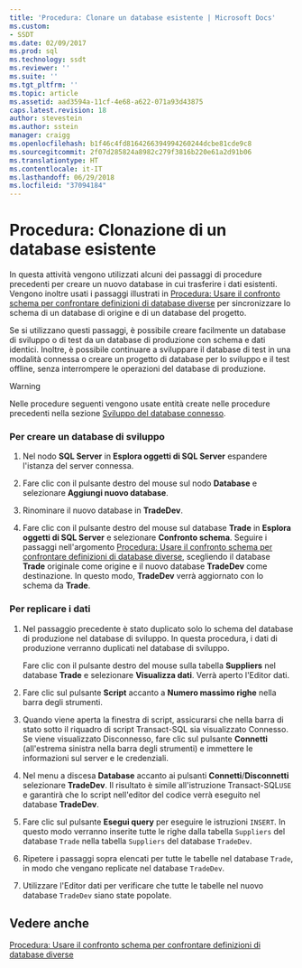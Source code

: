 ```yaml
---
title: 'Procedura: Clonare un database esistente | Microsoft Docs'
ms.custom:
- SSDT
ms.date: 02/09/2017
ms.prod: sql
ms.technology: ssdt
ms.reviewer: ''
ms.suite: ''
ms.tgt_pltfrm: ''
ms.topic: article
ms.assetid: aad3594a-11cf-4e68-a622-071a93d43875
caps.latest.revision: 18
author: stevestein
ms.author: sstein
manager: craigg
ms.openlocfilehash: b1f46c4fd8164266394994260244dcbe81cde9c8
ms.sourcegitcommit: 2f07d285824a8982c279f3816b220e61a2d91b06
ms.translationtype: HT
ms.contentlocale: it-IT
ms.lasthandoff: 06/29/2018
ms.locfileid: "37094184"
---
```

# <a name="how-to-clone-an-existing-database"></a>Procedura: Clonazione di un database esistente
In questa attività vengono utilizzati alcuni dei passaggi di procedure precedenti per creare un nuovo database in cui trasferire i dati esistenti. Vengono inoltre usati i passaggi illustrati in [Procedura: Usare il confronto schema per confrontare definizioni di database diverse](../ssdt/how-to-use-schema-compare-to-compare-different-database-definitions.md) per sincronizzare lo schema di un database di origine e di un database del progetto.  
  
Se si utilizzano questi passaggi, è possibile creare facilmente un database di sviluppo o di test da un database di produzione con schema e dati identici. Inoltre, è possibile continuare a sviluppare il database di test in una modalità connessa o creare un progetto di database per lo sviluppo e il test offline, senza interrompere le operazioni del database di produzione.  
  
> [!WARNING]  
> Nelle procedure seguenti vengono usate entità create nelle procedure precedenti nella sezione [Sviluppo del database connesso](../ssdt/connected-database-development.md).  
  
### <a name="to-create-a-development-database"></a>Per creare un database di sviluppo  
  
1.  Nel nodo **SQL Server** in **Esplora oggetti di SQL Server** espandere l'istanza del server connessa.  
  
2.  Fare clic con il pulsante destro del mouse sul nodo **Database** e selezionare **Aggiungi nuovo database**.  
  
3.  Rinominare il nuovo database in **TradeDev**.  
  
4.  Fare clic con il pulsante destro del mouse sul database **Trade** in **Esplora oggetti di SQL Server** e selezionare **Confronto schema**. Seguire i passaggi nell'argomento [Procedura: Usare il confronto schema per confrontare definizioni di database diverse](../ssdt/how-to-use-schema-compare-to-compare-different-database-definitions.md), scegliendo il database **Trade** originale come origine e il nuovo database **TradeDev** come destinazione. In questo modo, **TradeDev** verrà aggiornato con lo schema da **Trade**.  
  
### <a name="to-replicate-data"></a>Per replicare i dati  
  
1.  Nel passaggio precedente è stato duplicato solo lo schema del database di produzione nel database di sviluppo. In questa procedura, i dati di produzione verranno duplicati nel database di sviluppo.  
  
    Fare clic con il pulsante destro del mouse sulla tabella **Suppliers** nel database **Trade** e selezionare **Visualizza dati**. Verrà aperto l'Editor dati.  
  
2.  Fare clic sul pulsante **Script** accanto a **Numero massimo righe** nella barra degli strumenti.  
  
3.  Quando viene aperta la finestra di script, assicurarsi che nella barra di stato sotto il riquadro di script Transact\-SQL sia visualizzato Connesso. Se viene visualizzato Disconnesso, fare clic sul pulsante **Connetti** (all'estrema sinistra nella barra degli strumenti) e immettere le informazioni sul server e le credenziali.  
  
4.  Nel menu a discesa **Database** accanto ai pulsanti **Connetti**/**Disconnetti** selezionare **TradeDev**. Il risultato è simile all'istruzione Transact\-SQL`USE` e garantirà che lo script nell'editor del codice verrà eseguito nel database **TradeDev**.  
  
5.  Fare clic sul pulsante **Esegui query** per eseguire le istruzioni `INSERT`. In questo modo verranno inserite tutte le righe dalla tabella `Suppliers` del database `Trade` nella tabella `Suppliers` del database `TradeDev`.  
  
6.  Ripetere i passaggi sopra elencati per tutte le tabelle nel database `Trade`, in modo che vengano replicate nel database `TradeDev`.  
  
7.  Utilizzare l'Editor dati per verificare che tutte le tabelle nel nuovo database `TradeDev` siano state popolate.  
  
## <a name="see-also"></a>Vedere anche  
[Procedura: Usare il confronto schema per confrontare definizioni di database diverse](../ssdt/how-to-use-schema-compare-to-compare-different-database-definitions.md)  
  
